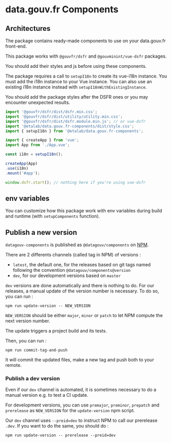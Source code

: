 # data.gouv.fr Components

## Architectures

The package contains ready-made components to use on your data.gouv.fr front-end.

This package works with `@gouvfr/dsfr` and `@gouvminint/vue-dsfr` packages.

You should add their styles and js before using these components.

The package requires a call to `setupI18n` to create its vue-i18n instance.
You must add the i18n instance to your Vue instance.
You can also use an existing i18n instance instead with `setupI18nWithExistingInstance`.

You should add the package styles after the DSFR ones or you may encounter unexpected results.

```ts
import '@gouvfr/dsfr/dist/dsfr.min.css';
import '@gouvfr/dsfr/dist/utility/utility.min.css';
import '@gouvfr/dsfr/dist/dsfr.module.min.js'; // or vue-dsfr
import '@etalab/data.gouv.fr-components/dist/style.css';
import { setupI18n } from '@etalab/data.gouv.fr-components';

import { createApp } from 'vue';
import App from './App.vue';

const i18n = setupI18n();

createApp(App)
.use(i18n)
.mount('#app');

window.dsfr.start(); // nothing here if you're using vue-dsfr
```

## env variables

You can customize how this package work with env variables during build and runtime (with `setupComponents` function).

## Publish a new version

`datagouv-components` is published as `@datagouv/components` on [NPM](https://www.npmjs.com/package/@datagouv/components).

There are 2 differents channels (called tag in NPM) of versions :
- `latest`, the default one, for the releases based on git tags named following the convention `@datagouv/components@version`
- `dev`, for our development versions based on `master`

`dev` versions are done automatically and there is nothing to do.
For our releases, a manual update of the version number is necessary. To do so, you can run :

```
npm run update-version -- NEW_VERSION
```

`NEW_VERSION` should be either `major`, `minor` or `patch` to let NPM compute the next version number.

The update triggers a project build and its tests.

Then, you can run :

```
npm run commit-tag-and-push
```

It will commit the updated files, make a new tag and push both to your remote.

### Publish a dev version

Even if our `dev` channel is automated, it is sometimes necessary to do a manual version e.g. to test a CI update.

For development versions, you can use `premajor`, `preminor`, `prepatch` and `prerelease` as `NEW_VERSION` for the `update-version` npm script.

Our `dev` channel uses `--preid=dev` to instruct NPM to call our prerelease `.dev`.
If you want to do the same, you should do :

```
npm run update-version -- prerelease --preid=dev
```
